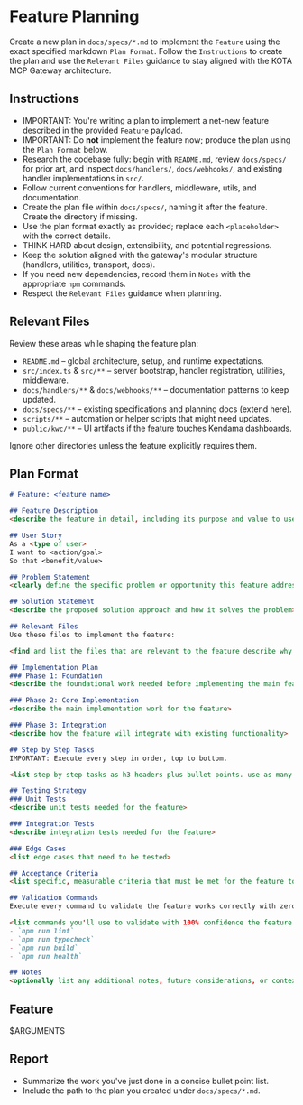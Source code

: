 # Feature Planning

Create a new plan in `docs/specs/*.md` to implement the `Feature` using the exact specified markdown `Plan Format`. Follow the `Instructions` to create the plan and use the `Relevant Files` guidance to stay aligned with the KOTA MCP Gateway architecture.

## Instructions
- IMPORTANT: You're writing a plan to implement a net-new feature described in the provided `Feature` payload.
- IMPORTANT: Do **not** implement the feature now; produce the plan using the `Plan Format` below.
- Research the codebase fully: begin with `README.md`, review `docs/specs/` for prior art, and inspect `docs/handlers/`, `docs/webhooks/`, and existing handler implementations in `src/`.
- Follow current conventions for handlers, middleware, utils, and documentation.
- Create the plan file within `docs/specs/`, naming it after the feature. Create the directory if missing.
- Use the plan format exactly as provided; replace each `<placeholder>` with the correct details.
- THINK HARD about design, extensibility, and potential regressions.
- Keep the solution aligned with the gateway's modular structure (handlers, utilities, transport, docs).
- If you need new dependencies, record them in `Notes` with the appropriate `npm` commands.
- Respect the `Relevant Files` guidance when planning.

## Relevant Files
Review these areas while shaping the feature plan:
- `README.md` – global architecture, setup, and runtime expectations.
- `src/index.ts` & `src/**` – server bootstrap, handler registration, utilities, middleware.
- `docs/handlers/**` & `docs/webhooks/**` – documentation patterns to keep updated.
- `docs/specs/**` – existing specifications and planning docs (extend here).
- `scripts/**` – automation or helper scripts that might need updates.
- `public/kwc/**` – UI artifacts if the feature touches Kendama dashboards.

Ignore other directories unless the feature explicitly requires them.

## Plan Format
```md
# Feature: <feature name>

## Feature Description
<describe the feature in detail, including its purpose and value to users>

## User Story
As a <type of user>
I want to <action/goal>
So that <benefit/value>

## Problem Statement
<clearly define the specific problem or opportunity this feature addresses>

## Solution Statement
<describe the proposed solution approach and how it solves the problem>

## Relevant Files
Use these files to implement the feature:

<find and list the files that are relevant to the feature describe why they are relevant in bullet points. If there are new files that need to be created to implement the feature, list them in an h3 'New Files' section.>

## Implementation Plan
### Phase 1: Foundation
<describe the foundational work needed before implementing the main feature>

### Phase 2: Core Implementation
<describe the main implementation work for the feature>

### Phase 3: Integration
<describe how the feature will integrate with existing functionality>

## Step by Step Tasks
IMPORTANT: Execute every step in order, top to bottom.

<list step by step tasks as h3 headers plus bullet points. use as many h3 headers as needed to implement the feature. Order matters, start with the foundational shared changes required then move on to the specific implementation. Include creating tests throughout the implementation process. Your last step should be running the `Validation Commands` to validate the feature works correctly with zero regressions.>

## Testing Strategy
### Unit Tests
<describe unit tests needed for the feature>

### Integration Tests
<describe integration tests needed for the feature>

### Edge Cases
<list edge cases that need to be tested>

## Acceptance Criteria
<list specific, measurable criteria that must be met for the feature to be considered complete>

## Validation Commands
Execute every command to validate the feature works correctly with zero regressions.

<list commands you'll use to validate with 100% confidence the feature is implemented correctly with zero regressions. every command must execute without errors so be specific about what you want to run to validate the feature works as expected. Include commands to test the feature end-to-end.>
- `npm run lint`
- `npm run typecheck`
- `npm run build`
- `npm run health`

## Notes
<optionally list any additional notes, future considerations, or context that are relevant to the feature that will be helpful to the developer>
```

## Feature
$ARGUMENTS

## Report
- Summarize the work you've just done in a concise bullet point list.
- Include the path to the plan you created under `docs/specs/*.md`.
